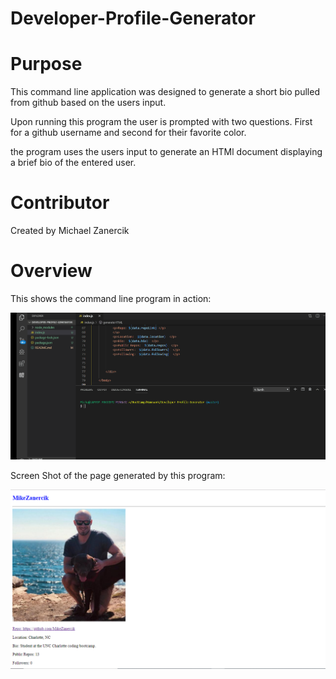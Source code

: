 # Developer-Profile-Generator


# Purpose
This command line application was designed to generate a short bio pulled from github based on the users input.

Upon running this program the user is prompted with two questions. First for a github username and second for their favorite color. 

the program uses the users input to generate an HTMl document displaying a brief bio of the entered user.

# Contributor
Created by Michael Zanercik

# Overview
This shows the command line program in action:

![command line gif](assets\functioning.gif)  

Screen Shot of the page generated by this program:

![output page](assets\finalProduct.PNG)
